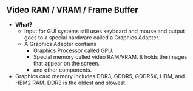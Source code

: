 ## Video RAM / VRAM / Frame Buffer 
- **What?** 
  - Input for GUI systems still uses keyboard and mouse and output goes to a special hardware called a Graphics Adapter.
  - A Graphics Adapter contains
    - Graphics Processor called GPU.
    - Special memory called video RAM/VRAM. It holds the images that appear on the screen.
    - and other components.
- Graphics card memory includes DDR3, GDDR5, GDDR5X, HBM, and HBM2 RAM. DDR3 is the oldest and slowest.
